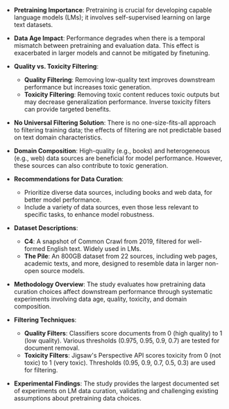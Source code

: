 - **Pretraining Importance**: Pretraining is crucial for developing capable language models (LMs); it involves self-supervised learning on large text datasets.
  
- **Data Age Impact**: Performance degrades when there is a temporal mismatch between pretraining and evaluation data. This effect is exacerbated in larger models and cannot be mitigated by finetuning.

- **Quality vs. Toxicity Filtering**:
  - **Quality Filtering**: Removing low-quality text improves downstream performance but increases toxic generation.
  - **Toxicity Filtering**: Removing toxic content reduces toxic outputs but may decrease generalization performance. Inverse toxicity filters can provide targeted benefits.

- **No Universal Filtering Solution**: There is no one-size-fits-all approach to filtering training data; the effects of filtering are not predictable based on text domain characteristics.

- **Domain Composition**: High-quality (e.g., books) and heterogeneous (e.g., web) data sources are beneficial for model performance. However, these sources can also contribute to toxic generation.

- **Recommendations for Data Curation**:
  - Prioritize diverse data sources, including books and web data, for better model performance.
  - Include a variety of data sources, even those less relevant to specific tasks, to enhance model robustness.

- **Dataset Descriptions**:
  - **C4**: A snapshot of Common Crawl from 2019, filtered for well-formed English text. Widely used in LMs.
  - **The Pile**: An 800GB dataset from 22 sources, including web pages, academic texts, and more, designed to resemble data in larger non-open source models.

- **Methodology Overview**: The study evaluates how pretraining data curation choices affect downstream performance through systematic experiments involving data age, quality, toxicity, and domain composition.

- **Filtering Techniques**:
  - **Quality Filters**: Classifiers score documents from 0 (high quality) to 1 (low quality). Various thresholds (0.975, 0.95, 0.9, 0.7) are tested for document removal.
  - **Toxicity Filters**: Jigsaw's Perspective API scores toxicity from 0 (not toxic) to 1 (very toxic). Thresholds (0.95, 0.9, 0.7, 0.5, 0.3) are used for filtering.

- **Experimental Findings**: The study provides the largest documented set of experiments on LM data curation, validating and challenging existing assumptions about pretraining data choices.